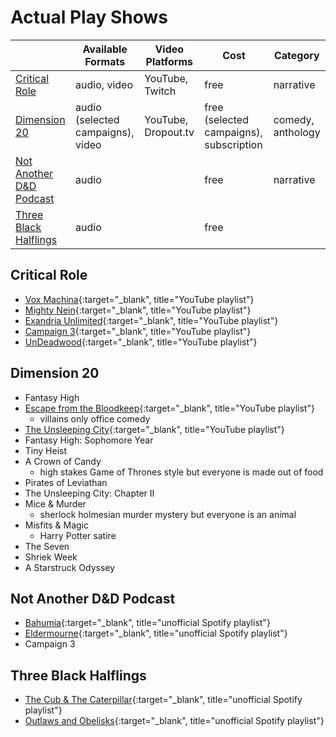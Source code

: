 # Actual Play Shows

|  | Available Formats  | Video Platforms | Cost | Category |
|---|---|---|---|---|
| [Critical Role](#critical-role) | audio, video | YouTube, Twitch | free | narrative |
| [Dimension 20](#dimension-20) | audio (selected campaigns), video | YouTube, Dropout.tv | free (selected campaigns), subscription | comedy, anthology |
| [Not Another D&D Podcast](#not-another-dd-podcast) | audio | | free | narrative |
| [Three Black Halflings](#three-black-halflings) | audio |  | free |  |

## Critical Role

 *  [Vox Machina](https://www.youtube.com/playlist?list=PL1tiwbzkOjQz7D0l_eLJGAISVtcL7oRu_){:target="_blank", title="YouTube playlist"}  
 *  [Mighty Nein](https://www.youtube.com/playlist?list=PL1tiwbzkOjQxD0jjAE7PsWoaCrs0EkBH2){:target="_blank", title="YouTube playlist"}  
 *  [Exandria Unlimited](https://www.youtube.com/playlist?list=PL1tiwbzkOjQzSnYHVT8X4pyMIbSX3i4gz){:target="_blank", title="YouTube playlist"}  
 *  [Campaign 3](https://www.youtube.com/playlist?list=PL1tiwbzkOjQydg3QOkBLG9OYqWJ0dwlxF){:target="_blank", title="YouTube playlist"}  
 *  [UnDeadwood](https://www.youtube.com/playlist?list=PL1tiwbzkOjQwuwLkGnqVdJnzQ-YNX2_qz){:target="_blank", title="YouTube playlist"}  

## Dimension 20
 *  Fantasy High  
 *  [Escape from the Bloodkeep](https://www.youtube.com/playlist?list=PLhOoxQxz2yFOSXAFjzg9GQFoky53tDm9d){:target="_blank", title="YouTube playlist"} 
    - villains only office comedy  
 *  [The Unsleeping City](https://www.youtube.com/playlist?list=PLhOoxQxz2yFPI_0_7EviC1tX_nwq8SNxe){:target="_blank", title="YouTube playlist"}  
 *  Fantasy High: Sophomore Year  
 *  Tiny Heist  
 *  A Crown of Candy
    - high stakes Game of Thrones style but everyone is made out of food  
 *  Pirates of Leviathan  
 *  The Unsleeping City: Chapter II  
 *  Mice & Murder 
    - sherlock holmesian murder mystery but everyone is an animal  
 *  Misfits & Magic 
    - Harry Potter satire  
 *  The Seven  
 *  Shriek Week  
 *  A Starstruck Odyssey  

## Not Another D&D Podcast
 *  [Bahumia](https://open.spotify.com/playlist/18Pi14JOlDdkk5H6J42QrQ){:target="_blank", title="unofficial Spotify playlist"}  
 *  [Eldermourne](https://open.spotify.com/playlist/70dHOXP07lB77F6OdV6GXO){:target="_blank", title="unofficial Spotify playlist"}  
 *  Campaign 3  

## Three Black Halflings
 *  [The Cub & The Caterpillar](https://open.spotify.com/playlist/0OBMvMVN9FWBDpNFaahKr4){:target="_blank", title="unofficial Spotify playlist"}  
 *  [Outlaws and Obelisks](https://open.spotify.com/playlist/3pKvaNJMNSRz1xdrnV6KQ6?si=8bf02114be944a21){:target="_blank", title="unofficial Spotify playlist"}  
